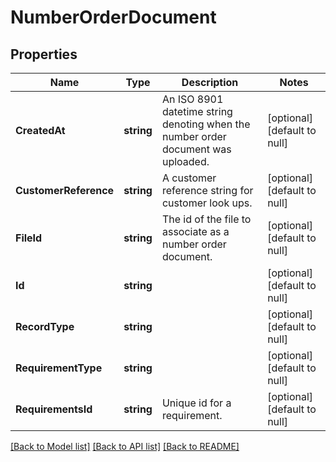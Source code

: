 # NumberOrderDocument

## Properties
Name | Type | Description | Notes
------------ | ------------- | ------------- | -------------
**CreatedAt** | **string** | An ISO 8901 datetime string denoting when the number order document was uploaded. | [optional] [default to null]
**CustomerReference** | **string** | A customer reference string for customer look ups. | [optional] [default to null]
**FileId** | **string** | The id of the file to associate as a number order document. | [optional] [default to null]
**Id** | **string** |  | [optional] [default to null]
**RecordType** | **string** |  | [optional] [default to null]
**RequirementType** | **string** |  | [optional] [default to null]
**RequirementsId** | **string** | Unique id for a requirement. | [optional] [default to null]

[[Back to Model list]](../README.md#documentation-for-models) [[Back to API list]](../README.md#documentation-for-api-endpoints) [[Back to README]](../README.md)

